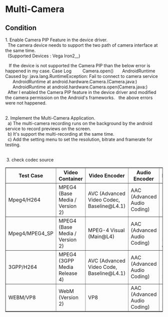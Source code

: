 # Multi-Camera
 ## Condition
 <p>
  1. Enable Camera PIP Feature in the device driver.<br>
    The camera device needs to support the two path of camera interface at the same time.<br>
    (Supported Devices : Vega Iron2,,,)<br>
 <p>
    If the device is not supported the Camera PIP than the below error is happened in my case.
    <tr>
    <th>Case</th>
    <th>Log</th>
    </tr>
    <tr>
    <td>Camera.open()</td>
    <td>
       AndroidRuntime Caused by: java.lang.RuntimeException: Fail to connect to camera service</br>
       AndroidRuntime at android.hardware.Camera.<init>(Camera.java:)</br>
       AndroidRuntime at android.hardware.Camera.open(Camera.java:)</br>
    </td>
    </tr>
    After I enabled the Camera PIP feature in the device driver and modified the camera permission on the Android's frameworks.
    the above errors were not happened.<br>
  <p>
  2. Implement the Multi-Camera Application.<br>
    a) The multi-camera recording runs on the background by the android service to record previews on the screen.<br>
    b) It's support the multi-recording at the same time.<br>
    c) Add the setting menu to set the resolution, bitrate and framerate for testing.<br>
  <p>
  3. check codec source
  <table border="1">
  <tr>
  <th>Test Case</td>
  <th>Video Container</td>
  <th>Video Encoder</td>
  <th>Audio Encoder</td>
  <th>Performance</td>
  </tr>
  <tr>
  <td>Mpeg4/H264</td>
  <td>MPEG4 (Base Media / Version 2)</td>
  <td>AVC (Advanced Video Codec, Baseline@L4.1)</td>
  <td>AAC (Advanced Audio Coding)</td>
  <td>1080P, 29fps, 12.2Mbps, High quality</td>
  </tr>
  <td>Mpeg4/MPEG4_SP</td>
  <td>MPEG4 (Base Media / Version 2)</td>
  <td>MPEG-4 Visual (Main@L4)</td>
  <td>AAC (Advanced Audio Coding)</td>
  <td>1080P, 14fps, 5.7Mbps, Normal quality</td>
  </tr>
  <td>3GPP/H264</td>
  <td>MPEG4 (3GPP Media Release 4)</td>
  <td>AVC (Advanced Video Code, Baseline@L4.1)</td>
  <td>AAC (Advanced Audio Coding)</td>
  <td>1080P, 30fps, 12.2Mbps, High quality</td>
  </tr>
  <td>WEBM/VP8</td>
  <td>WebM (Version 2)</td>
  <td>VP8</td>
  <td>AAC (Advanced Audio Coding)</td>
  <td>1080P, 30fps, 1,720kbps, Low quality</td>
  </tr>
  </table>

